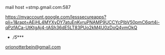 
mail host =stmp.gmail.com:587 



https://myaccount.google.com/lesssecureapps?pli=1&rapt=AEjHL4MYXyDY7atuEnKvruPNAMP9UCCYcPIbV50pmC6qrt4i-qPzfACa-UtKtgAj4-tASh36dE5LT83PUo2kM4U0zDoQ4vmOkQ


 - */5****


orionotterbein@gmail.com
